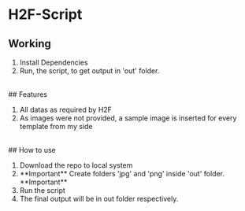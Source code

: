 # H2F-Script

## Working

<ol>
  <li>Install Dependencies</li>
  <li>Run, the script, to get output in 'out' folder.</li>
</ol>

<br>
## Features

<ol>
<li>All datas as required by H2F
<li>As images were not provided, a sample image is inserted for every template from my side
</ol>

<br>
## How to use

<ol>
  <li>Download the repo to local system
  <li>**Important** Create folders 'jpg' and 'png' inside 'out' folder. **Important**
  <li>Run the script
  <li>The final output will be in out folder respectively.
</ol>
